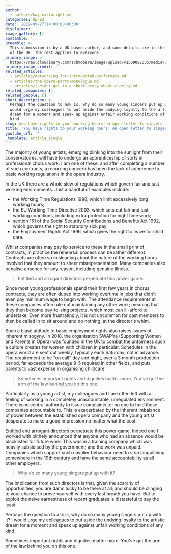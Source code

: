 ```yaml
---
author:
  - authors/kay-cartwright.md
categories: Op-Ed
date: '2019-09-27T14:00:00+00:00'
disclaimer: ''
image_gallery: []
postamble: ''
preamble: >-
  This submission is by a UK-based author, and some details are in the context
  of the UK. The rest applies to everyone.
primary_image: >-
  https://res.cloudinary.com/schmopera/image/upload/v1569082335/media/2019/09/sqTime_lrywd1.jpg
primary_image_credit: ''
related_articles:
  - articles/networking-for-introverted-performers.md
  - articles/the-opera-party-monologue.md
  - articles/i-didnt-get-in-a-short-story-about-clarity.md
related_companies: []
related_people: []
short_description: >-
  Perhaps the question to ask is, why do so many young singers put up with it? I
  would urge my colleagues to put aside the undying loyalty to the artistic
  dream for a moment and speak up against unfair working conditions of any
  kind. 
slug: you-have-rights-to-your-working-hours-an-open-letter-to-singers
title: 'You have rights to your working hours: An open letter to singers'
youtube_url: ''
_template: article_single
---
```


The majority of young artists, emerging blinking into the sunlight from their conservatoires, will have to undergo an apprenticeship of sorts in professional chorus work. I am one of these, and after completing a number of such contracts, a recurring concern has been the lack of adherence to basic working regulations in the opera industry.

In the UK there are a whole slew of regulations which govern fair and just working environments. Just a handful of examples include:

* the Working Time Regulations 1998, which limit excessively long working hours;
* the EU Working Time Directive 2003, which sets out fair and just working conditions, including extra protection for night time work;
* section 151 of the Social Security Contributions and Benefits Act 1992, which governs the right to statutory sick pay;
* the Employment Rights Act 1996, which gives the right to leave for child care.

Whilst companies may pay lip service to these in the small print of contracts, in practice the rehearsal process can be rather different. Contracts are often so misleading about the nature of the working hours involved that they amount to sheer misrepresentation. Many companies also penalise absence for any reason, including genuine illness.

> Entitled and arrogant directors perpetuate this power game.

Since most young professionals spend their first few years in chorus contracts, they are often duped into working overtime in jobs that didn't even pay minimum wage to begin with. The attendance requirements at these companies often rule out maintaining any other work; meaning that they then become pay-to-sing projects, which most can ill-afford to undertake. Even more frustratingly, it is not uncommon for cast members to then be called in to sit around and do nothing, at the director's whim.

Such a blasé attitude to basic employment rights also raises issues of inherent misogyny. In 2018, the organisation SWAP'ra (Supporting Women and Parents in Opera) was founded in the UK to combat the unfairness such a culture creates for women with children in particular. Schedules in the opera world are sent out weekly, typically each Saturday; not in advance. The requirement to be "on call" day and night, over a 3 month production period, far exceeds the average 9-5 required in other fields, and puts parents to vast expense in organising childcare.

> Sometimes important rights and dignities matter more. You've got the arm of the law behind you on this one.

Particularly as a young artist, my colleagues and I are often left with a feeling of working in a completely unaccountable, unregulated environment. There is no central authority to issue complaints to; no one to hold these companies accountable to. This is exacerbated by the inherent imbalance of power between the established opera company and the young artist desperate to make a good impression no matter what the cost. 

Entitled and arrogant directors perpetuate this power game. Indeed one I worked with blithely announced that anyone who had an absence would be blacklisted for future work. This was in a training company which was heavily subsidised by the government; and the work was unpaid. Companies which support such cavalier behaviour need to stop languishing somewhere in the 19th century and have the same accountability as all other employers.

> Why do so many young singers put up with it?

The implication from such directors is that, given the scarcity of opportunities, you are damn lucky to be there at all; and should be clinging to your chance to prove yourself with every last breath you have. But to exploit the naïve earnestness of recent graduates is distasteful to say the least.

Perhaps the question to ask is, why do so many young singers put up with it? I would urge my colleagues to put aside the undying loyalty to the artistic dream for a moment and speak up against unfair working conditions of any kind.

Sometimes important rights and dignities matter more. You've got the arm of the law behind you on this one.
